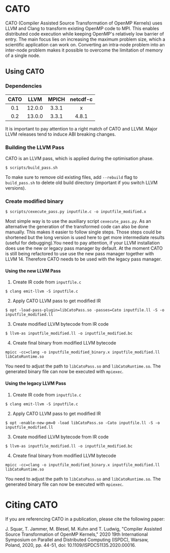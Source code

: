 # CATO

CATO (Compiler Assisted Source Transformation of OpenMP Kernels) uses LLVM and Clang to transform existing OpenMP code to MPI. This enables distributed code execution while keeping OpenMP's relatively low barrier of entry. The main focus lies on increasing the maximum problem size, which a scientific application can work on. Converting an intra-node problem into an inter-node problem makes it possible to overcome the limitation of memory of a single node.


## Using CATO

### Dependencies

| CATO |  LLVM  | MPICH | netcdf-c |
|:----:|:------:|:-----:|:--------:|
|  0.1 | 12.0.0 | 3.3.1 |     x    |
|  0.2 | 13.0.0 | 3.3.1 |   4.8.1  |

It is important to pay attention to a right match of CATO and LLVM. Major LLVM releases tend to induce ABI breaking changes.

### Building the LLVM Pass
CATO is an LLVM pass, which is applied during the optimisation phase.

```
$ scripts/build_pass.sh
```

To make sure to remove old existing files, add `--rebuild` flag to `build_pass.sh` to delete old build directory (important if you switch LLVM versions).

### Create modified binary

```
$ scripts/cexecute_pass.py inputfile.c -o inputfile_modified.x
```

Most simple way is to use the auxiliary script `cexecute_pass.py`. As an alternative the generation of the transformed code can also be done manually. This makes it easier to follow single steps. Those steps could be shortened but the long version is used here to get more intermediate results (useful for debugging).You need to pay attention, if your LLVM installation does use the new or legacy pass manager by default. At the moment CATO is still being refactored to use use the new pass manager together with LLVM 14. Therefore CATO needs to be used with the legacy pass manager.

#### Using the new LLVM Pass

1. Create IR code from `inputfile.c`
```shell
$ clang emit-llvm -S inputfile.c
```

2. Apply CATO LLVM pass to get modified IR
```shell
$ opt -load-pass-plugin=libCatoPass.so -passes=Cato inputfile.ll -S -o inputfile_modified.ll
```

3. Create modified LLVM bytecode from IR code
```shell
$ llvm-as inputfile_modified.ll -o inputfile_modified.bc
```

4. Create final binary from modified LLVM bytecode
```shell
mpicc -cc=clang -o inputfile_modified_binary.x inputfile_modified.ll libCatoRuntime.so
```

You need to adjust the path to `libCatoPass.so` and `libCatoRuntime.so`. The generated binary file can now be executed with `mpiexec`.

#### Using the legacy LLVM Pass

1. Create IR code from `inputfile.c`
```shell
$ clang emit-llvm -S inputfile.c
```

2. Apply CATO LLVM pass to get modified IR
```shell
$ opt -enable-new-pm=0 -load libCatoPass.so -Cato inputfile.ll -S -o inputfile_modified.ll
```

3. Create modified LLVM bytecode from IR code
```shell
$ llvm-as inputfile_modified.ll -o inputfile_modified.bc
```

4. Create final binary from modified LLVM bytecode
```shell
mpicc -cc=clang -o inputfile_modified_binary.x inputfile_modified.ll libCatoRuntime.so
```

You need to adjust the path to `libCatoPass.so` and `libCatoRuntime.so`. The generated binary file can now be executed with `mpiexec`.

# Citing CATO
If you are referencing CATO in a publication, please cite the following paper:


J. Squar, T. Jammer, M. Blesel, M. Kuhn and T. Ludwig, "Compiler Assisted Source Transformation of OpenMP Kernels," 2020 19th International Symposium on Parallel and Distributed Computing (ISPDC), Warsaw, Poland, 2020, pp. 44-51, doi: 10.1109/ISPDC51135.2020.00016.

